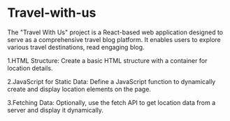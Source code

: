 # Travel-with-us
 The "Travel With Us" project is a React-based web application designed to serve as a comprehensive travel blog platform. It enables users to explore various travel destinations, read engaging blog.

1.HTML Structure: Create a basic HTML structure with a container for location details.

2.JavaScript for Static Data: Define a JavaScript function to dynamically create and display location elements on the page.

3.Fetching Data: Optionally, use the fetch API to get location data from a server and display it dynamically.